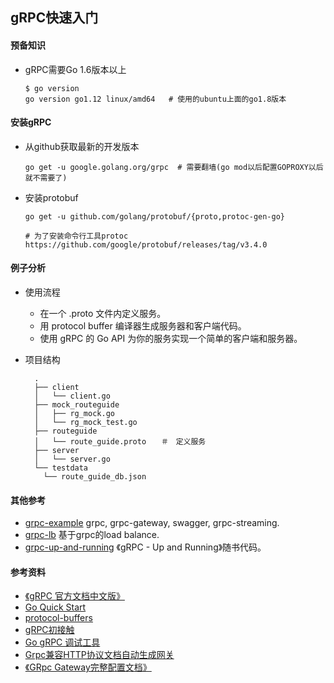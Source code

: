 ## gRPC快速入门

#### 预备知识

+ gRPC需要Go 1.6版本以上

  ```shell
  $ go version
  go version go1.12 linux/amd64   # 使用的ubuntu上面的go1.8版本
  ```

#### 安装gRPC

  + 从github获取最新的开发版本

    ```shell
    go get -u google.golang.org/grpc  # 需要翻墙(go mod以后配置GOPROXY以后就不需要了)
    ```

+ 安装protobuf

  ```shell
  go get -u github.com/golang/protobuf/{proto,protoc-gen-go}

  # 为了安装命令行工具protoc
  https://github.com/google/protobuf/releases/tag/v3.4.0
  ```


#### 例子分析
+ 使用流程
  + 在一个 .proto 文件内定义服务。
  + 用 protocol buffer 编译器生成服务器和客户端代码。
  + 使用 gRPC 的 Go API 为你的服务实现一个简单的客户端和服务器。

+ 项目结构

  ```shell
    .
    ├── client
    │   └── client.go
    ├── mock_routeguide
    │   ├── rg_mock.go
    │   └── rg_mock_test.go
    ├── routeguide
    │   └── route_guide.proto　　＃　定义服务
    ├── server
    │   └── server.go
    └── testdata
      └── route_guide_db.json
  ```

#### 其他参考
+ [grpc-example](https://github.com/feixiao/grpc-example) grpc, grpc-gateway, swagger, grpc-streaming.
+ [grpc-lb](https://github.com/feixiao/grpc-lb) 基于grpc的load balance.
+ [grpc-up-and-running](https://github.com/feixiao/grpc-up-and-running) 《gRPC - Up and Running》随书代码。
#### 参考资料
+ [《gRPC 官方文档中文版》](http://doc.oschina.net/grpc?t=56831)
+ [Go Quick Start](https://grpc.io/docs/quickstart/go.html)
+ [protocol-buffers](https://developers.google.com/protocol-buffers/)
+ [gRPC初接触](https://samael65535.github.io/2017-05-18/grpc_newb/)
+ [Go gRPC 调试工具 ](http://securedsearch.lavasoft.com/)
+ [Grpc兼容HTTP协议文档自动生成网关](https://my.oschina.net/wenzhenxi/blog/3023874)
+ [《GRpc Gateway完整配置文档》](https://blog.csdn.net/NikoKVCS/article/details/94568057)